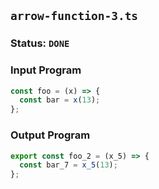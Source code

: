 ## `arrow-function-3.ts`

### Status: `DONE`

### Input Program

```typescript
const foo = (x) => {
  const bar = x(13);
};
```

### Output Program

```typescript
export const foo_2 = (x_5) => {
  const bar_7 = x_5(13);
};
```

